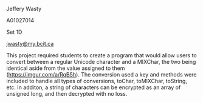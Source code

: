 Jeffery Wasty

A01027014

Set 1D

jwasty@my.bcit.ca

This project required students to create a program that would allow users to convert between a regular Unicode character and a MIXChar, the two being identical aside from the value assigned to them (https://imgur.com/a/RqB5h). The conversion used a key and methods were included to handle all types of conversions, toChar, toMIXChar, toString, etc. In additon, a string of characters can be encrypted as an array of unsigned long, and then decrypted with no loss.
